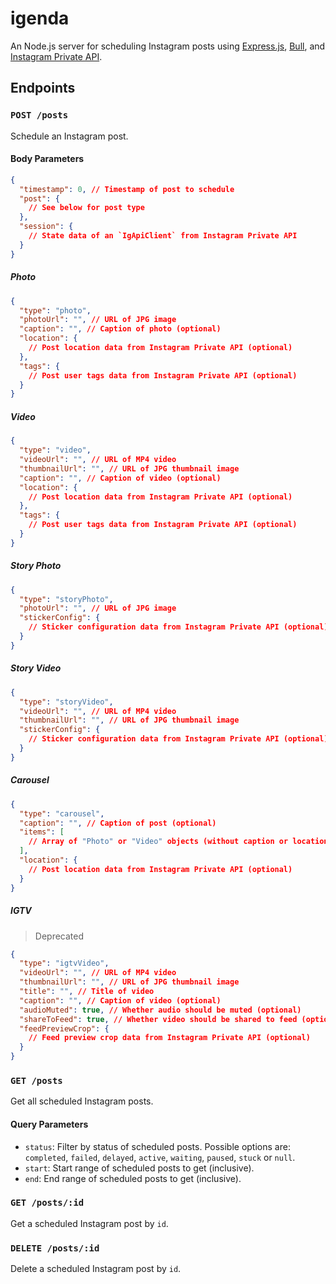 # igenda

An Node.js server for scheduling Instagram posts using [Express.js](https://github.com/expressjs/express), [Bull](https://github.com/OptimalBits/bull), and [Instagram Private API](https://github.com/dilame/instagram-private-api).

## Endpoints

### `POST /posts`

Schedule an Instagram post.

#### Body Parameters

```json
{
  "timestamp": 0, // Timestamp of post to schedule
  "post": {
    // See below for post type
  },
  "session": {
    // State data of an `IgApiClient` from Instagram Private API
  }
}
```

##### Photo

```json
{
  "type": "photo",
  "photoUrl": "", // URL of JPG image
  "caption": "", // Caption of photo (optional)
  "location": {
    // Post location data from Instagram Private API (optional)
  },
  "tags": {
    // Post user tags data from Instagram Private API (optional)
  }
}
```

##### Video

```json
{
  "type": "video",
  "videoUrl": "", // URL of MP4 video
  "thumbnailUrl": "", // URL of JPG thumbnail image
  "caption": "", // Caption of video (optional)
  "location": {
    // Post location data from Instagram Private API (optional)
  },
  "tags": {
    // Post user tags data from Instagram Private API (optional)
  }
}
```

##### Story Photo

```json
{
  "type": "storyPhoto",
  "photoUrl": "", // URL of JPG image
  "stickerConfig": {
    // Sticker configuration data from Instagram Private API (optional)
  }
}
```

##### Story Video

```json
{
  "type": "storyVideo",
  "videoUrl": "", // URL of MP4 video
  "thumbnailUrl": "", // URL of JPG thumbnail image
  "stickerConfig": {
    // Sticker configuration data from Instagram Private API (optional)
  }
}
```

##### Carousel

```json
{
  "type": "carousel",
  "caption": "", // Caption of post (optional)
  "items": [
    // Array of "Photo" or "Video" objects (without caption or location)
  ],
  "location": {
    // Post location data from Instagram Private API (optional)
  }
}
```

##### IGTV

> Deprecated

```json
{
  "type": "igtvVideo",
  "videoUrl": "", // URL of MP4 video
  "thumbnailUrl": "", // URL of JPG thumbnail image
  "title": "", // Title of video
  "caption": "", // Caption of video (optional)
  "audioMuted": true, // Whether audio should be muted (optional)
  "shareToFeed": true, // Whether video should be shared to feed (optional)
  "feedPreviewCrop": {
    // Feed preview crop data from Instagram Private API (optional)
  }
}
```

### `GET /posts`

Get all scheduled Instagram posts.

#### Query Parameters

- `status`: Filter by status of scheduled posts. Possible options are: `completed`, `failed`, `delayed`, `active`, `waiting`, `paused`, `stuck` or `null`.
- `start`: Start range of scheduled posts to get (inclusive).
- `end`: End range of scheduled posts to get (inclusive).

### `GET /posts/:id`

Get a scheduled Instagram post by `id`.

### `DELETE /posts/:id`

Delete a scheduled Instagram post by `id`.
